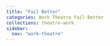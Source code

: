 ```yaml
---
title: "Fail Better"
categories: Work Theatre Fail-Better
collections: theatre-work
sidebar:
  nav: "work-theatre"
---
```

